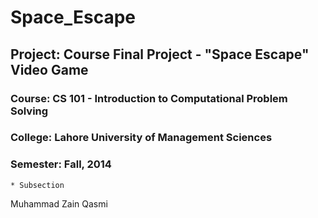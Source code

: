 # Space_Escape #
## Project: Course Final Project - "Space Escape" Video Game ##
### Course: CS 101 - Introduction to Computational Problem Solving ###
### College: Lahore University of Management Sciences ###
### Semester: Fall, 2014 ###

	* Subsection

Muhammad Zain Qasmi